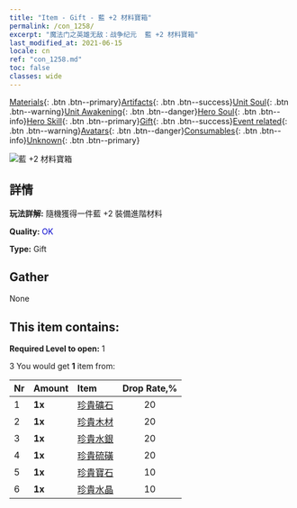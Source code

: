 ```yaml
---
title: "Item - Gift - 藍 +2 材料寶箱"
permalink: /con_1258/
excerpt: "魔法门之英雄无敌：战争纪元  藍 +2 材料寶箱"
last_modified_at: 2021-06-15
locale: cn
ref: "con_1258.md"
toc: false
classes: wide
---
```

 [Materials](/ItemsCN/){: .btn .btn--primary}[Artifacts](/ItemsCN/Artifacts/){: .btn .btn--success}[Unit Soul](/ItemsCN/UnitSoul/){: .btn .btn--warning}[Unit Awakening](/ItemsCN/UnitAwakening/){: .btn .btn--danger}[Hero Soul](/ItemsCN/HeroSoul/){: .btn .btn--info}[Hero Skill](/ItemsCN/HeroSkill/){: .btn .btn--primary}[Gift](/ItemsCN/Gift/){: .btn .btn--success}[Event related](/ItemsCN/Events/){: .btn .btn--warning}[Avatars](/ItemsCN/Avatars/){: .btn .btn--danger}[Consumables](/ItemsCN/Consumables/){: .btn .btn--info}[Unknown](/ItemsCN/Unknown/){: .btn .btn--primary}

 ![藍 +2 材料寶箱](/images/t/i_304002.png)

## 詳情
 **玩法詳解:** 隨機獲得一件藍 +2 裝備進階材料

 **Quality:** <span style="color: #0000CD">OK</span>

 **Type:** Gift

## Gather

  None

## This item contains:

 **Required Level to open:** 1

 3 You would get **1** item  from:

  | Nr | Amount |     Item    | Drop Rate,% |
  |:---|:-------|:------------|:---------:|
  | 1 |  **1x** | [珍貴礦石](/cn/Items/mat_26/) | 20 | 
  | 2 |  **1x** | [珍貴木材](/cn/Items/mat_27/) | 20 | 
  | 3 |  **1x** | [珍貴水銀](/cn/Items/mat_28/) | 20 | 
  | 4 |  **1x** | [珍貴硫磺](/cn/Items/mat_29/) | 20 | 
  | 5 |  **1x** | [珍貴寶石](/cn/Items/mat_30/) | 10 | 
  | 6 |  **1x** | [珍貴水晶](/cn/Items/mat_31/) | 10 | 
